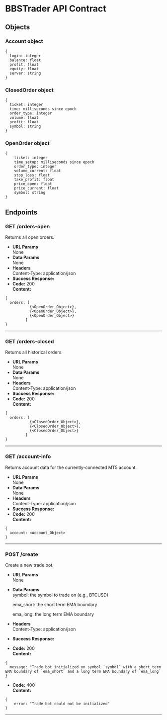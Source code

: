 # BBSTrader API Contract

## Objects

### Account object
```
{
  login: integer
  balance: float
  profit: float
  equity: float
  server: string
}
```

### ClosedOrder object
```
{
  ticket: integer
  time: milliseconds since epoch
  order_type: integer
  volume: float
  profit: float
  symbol: string
}
```

### OpenOrder object
```
{
    ticket: integer
    time_setup: milliseconds since epoch
    order_type: integer
    volume_current: float
    stop_loss: float
    take_profit: float
    price_open: float
    price_current: float
    symbol: string
}
```

## Endpoints 
### GET /orders-open
  Returns all open orders.
* **URL Params**  
  None
* **Data Params**  
  None
* **Headers**  
  Content-Type: application/json  
* **Success Response:**  
* **Code:** 200  
  **Content:**  
```
{
  orders: [
           {<OpenOrder_Object>},
           {<OpenOrder_Object>},
           {<OpenOrder_Object>}
         ]
}
```
----
### GET /orders-closed
  Returns all historical orders.
* **URL Params**  
  None
* **Data Params**  
  None
* **Headers**  
  Content-Type: application/json  
* **Success Response:**  
* **Code:** 200  
  **Content:**  
```
{
  orders: [
           {<ClosedOrder_Object>},
           {<ClosedOrder_Object>},
           {<ClosedOrder_Object>}
         ]
}
```
----
### GET /account-info
  Returns account data for the currently-connected MT5 account.
* **URL Params**  
  None
* **Data Params**  
  None
* **Headers**  
  Content-Type: application/json  
* **Success Response:**  
* **Code:** 200  
  **Content:**  
```
{
  account: <Account_Object>
}
```
----
### POST /create
  Create a new trade bot.
* **URL Params**  
  None
* **Data Params**  
  symbol: the symbol to trade on (e.g., BTCUSD)

  ema_short: the short term EMA boundary

  ema_long: the long term EMA boundary
* **Headers**  
  Content-Type: application/json  
* **Success Response:**  
* **Code:** 200  
  **Content:**  
```
{
  message: "Trade bot initialized on symbol `symbol` with a short term EMA boundary of `ema_short` and a long term EMA boundary of `ema_long`
}
```
* **Code:** 400  
  **Content:**
```
{
    error: "Trade bot could not be initialized"
}
```
----